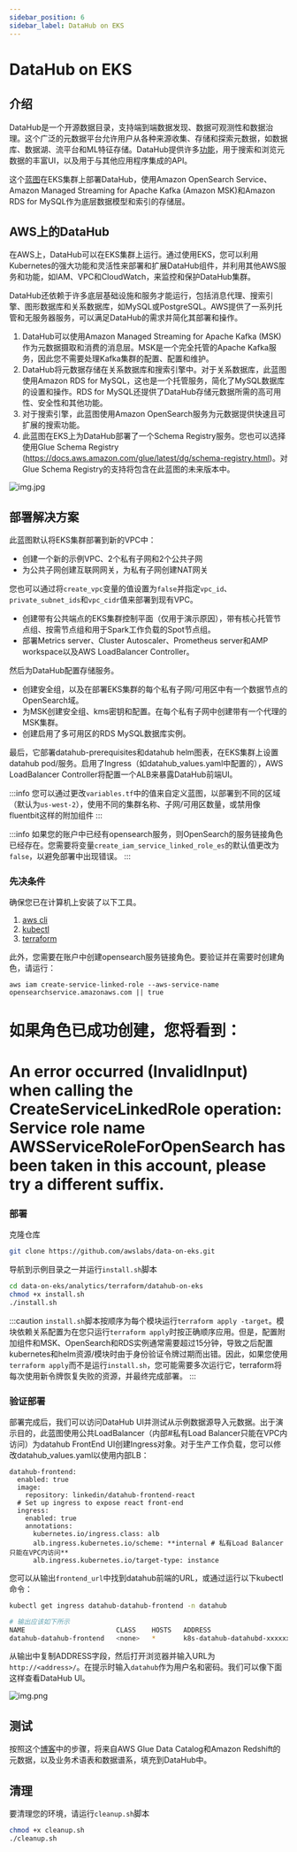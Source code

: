 ```yaml
---
sidebar_position: 6
sidebar_label: DataHub on EKS
---
```

# DataHub on EKS

## 介绍
DataHub是一个开源数据目录，支持端到端数据发现、数据可观测性和数据治理。这个广泛的元数据平台允许用户从各种来源收集、存储和探索元数据，如数据库、数据湖、流平台和ML特征存储。DataHub提供许多[功能](https://datahubproject.io/docs/features/)，用于搜索和浏览元数据的丰富UI，以及用于与其他应用程序集成的API。

这个[蓝图](https://github.com/awslabs/data-on-eks/tree/main/analytics/terraform/datahub-on-eks)在EKS集群上部署DataHub，使用Amazon OpenSearch Service、Amazon Managed Streaming for Apache Kafka (Amazon MSK)和Amazon RDS for MySQL作为底层数据模型和索引的存储层。

## AWS上的DataHub

在AWS上，DataHub可以在EKS集群上运行。通过使用EKS，您可以利用Kubernetes的强大功能和灵活性来部署和扩展DataHub组件，并利用其他AWS服务和功能，如IAM、VPC和CloudWatch，来监控和保护DataHub集群。

DataHub还依赖于许多底层基础设施和服务才能运行，包括消息代理、搜索引擎、图形数据库和关系数据库，如MySQL或PostgreSQL。AWS提供了一系列托管和无服务器服务，可以满足DataHub的需求并简化其部署和操作。

1. DataHub可以使用Amazon Managed Streaming for Apache Kafka (MSK)作为元数据摄取和消费的消息层。MSK是一个完全托管的Apache Kafka服务，因此您不需要处理Kafka集群的配置、配置和维护。
2. DataHub将元数据存储在关系数据库和搜索引擎中。对于关系数据库，此蓝图使用Amazon RDS for MySQL，这也是一个托管服务，简化了MySQL数据库的设置和操作。RDS for MySQL还提供了DataHub存储元数据所需的高可用性、安全性和其他功能。
3. 对于搜索引擎，此蓝图使用Amazon OpenSearch服务为元数据提供快速且可扩展的搜索功能。
4. 此蓝图在EKS上为DataHub部署了一个Schema Registry服务。您也可以选择使用Glue Schema Registry (https://docs.aws.amazon.com/glue/latest/dg/schema-registry.html)。对Glue Schema Registry的支持将包含在此蓝图的未来版本中。

![img.jpg](../../../../../../docs/blueprints/data-analytics/img/datahub-arch.jpg)

## 部署解决方案

此蓝图默认将EKS集群部署到新的VPC中：

- 创建一个新的示例VPC、2个私有子网和2个公共子网
- 为公共子网创建互联网网关，为私有子网创建NAT网关

您也可以通过将`create_vpc`变量的值设置为`false`并指定`vpc_id`、`private_subnet_ids`和`vpc_cidr`值来部署到现有VPC。

- 创建带有公共端点的EKS集群控制平面（仅用于演示原因），带有核心托管节点组、按需节点组和用于Spark工作负载的Spot节点组。
- 部署Metrics server、Cluster Autoscaler、Prometheus server和AMP workspace以及AWS LoadBalancer Controller。

然后为DataHub配置存储服务。

- 创建安全组，以及在部署EKS集群的每个私有子网/可用区中有一个数据节点的OpenSearch域。
- 为MSK创建安全组、kms密钥和配置。在每个私有子网中创建带有一个代理的MSK集群。
- 创建启用了多可用区的RDS MySQL数据库实例。

最后，它部署datahub-prerequisites和datahub helm图表，在EKS集群上设置datahub pod/服务。启用了Ingress（如datahub_values.yaml中配置的），AWS LoadBalancer Controller将配置一个ALB来暴露DataHub前端UI。

:::info
您可以通过更改`variables.tf`中的值来自定义蓝图，以部署到不同的区域（默认为`us-west-2`），使用不同的集群名称、子网/可用区数量，或禁用像fluentbit这样的附加组件
:::

:::info
如果您的账户中已经有opensearch服务，则OpenSearch的服务链接角色已经存在。您需要将变量`create_iam_service_linked_role_es`的默认值更改为`false`，以避免部署中出现错误。
:::

### 先决条件

确保您已在计算机上安装了以下工具。

1. [aws cli](https://docs.aws.amazon.com/cli/latest/userguide/install-cliv2.html)
2. [kubectl](https://Kubernetes.io/docs/tasks/tools/)
3. [terraform](https://learn.hashicorp.com/tutorials/terraform/install-cli)

此外，您需要在账户中创建opensearch服务链接角色。要验证并在需要时创建角色，请运行：
```
aws iam create-service-linked-role --aws-service-name opensearchservice.amazonaws.com || true
```

# 如果角色已成功创建，您将看到：
# An error occurred (InvalidInput) when calling the CreateServiceLinkedRole operation: Service role name AWSServiceRoleForOpenSearch has been taken in this account, please try a different suffix.

### 部署

克隆仓库

```bash
git clone https://github.com/awslabs/data-on-eks.git
```

导航到示例目录之一并运行`install.sh`脚本

```bash
cd data-on-eks/analytics/terraform/datahub-on-eks
chmod +x install.sh
./install.sh
```

:::caution
`install.sh`脚本按顺序为每个模块运行`terraform apply -target`。模块依赖关系配置为在您只运行`terraform apply`时按正确顺序应用。但是，配置附加组件和MSK、OpenSearch和RDS实例通常需要超过15分钟，导致之后配置kubernetes和helm资源/模块时由于身份验证令牌过期而出错。因此，如果您使用`terraform apply`而不是运行`install.sh`，您可能需要多次运行它，terraform将每次使用新令牌恢复失败的资源，并最终完成部署。
:::


### 验证部署

部署完成后，我们可以访问DataHub UI并测试从示例数据源导入元数据。出于演示目的，此蓝图使用公共LoadBalancer（内部#私有Load Balancer只能在VPC内访问）为datahub FrontEnd UI创建Ingress对象。对于生产工作负载，您可以修改datahub_values.yaml以使用内部LB：

```
datahub-frontend:
  enabled: true
  image:
    repository: linkedin/datahub-frontend-react
  # Set up ingress to expose react front-end
  ingress:
    enabled: true
    annotations:
      kubernetes.io/ingress.class: alb
      alb.ingress.kubernetes.io/scheme: **internal # 私有Load Balancer只能在VPC内访问**
      alb.ingress.kubernetes.io/target-type: instance
```

您可以从输出`frontend_url`中找到datahub前端的URL，或通过运行以下kubectl命令：

```sh
kubectl get ingress datahub-datahub-frontend -n datahub

# 输出应该如下所示
NAME                       CLASS    HOSTS   ADDRESS                                                                 PORTS   AGE
datahub-datahub-frontend   <none>   *       k8s-datahub-datahubd-xxxxxxxxxx-xxxxxxxxxx.<region>.elb.amazonaws.com   80      nn
```

从输出中复制ADDRESS字段，然后打开浏览器并输入URL为`http://<address>/`。在提示时输入`datahub`作为用户名和密码。我们可以像下面这样查看DataHub UI。

![img.png](../../../../../../docs/blueprints/data-analytics/img/datahub-ui.png)

## 测试

按照这个[博客](https://aws.amazon.com/blogs/big-data/part-2-deploy-datahub-using-aws-managed-services-and-ingest-metadata-from-aws-glue-and-amazon-redshift/)中的步骤，将来自AWS Glue Data Catalog和Amazon Redshift的元数据，以及业务术语表和数据谱系，填充到DataHub中。

## 清理

要清理您的环境，请运行`cleanup.sh`脚本

```bash
chmod +x cleanup.sh
./cleanup.sh
```
